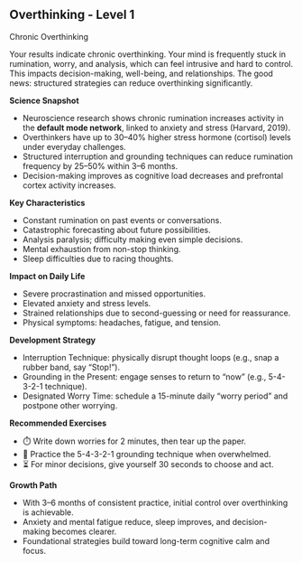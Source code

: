 ## Overthinking - Level 1
Chronic Overthinking

Your results indicate chronic overthinking. Your mind is frequently stuck in rumination, worry, and analysis, which can feel intrusive and hard to control. This impacts decision-making, well-being, and relationships. The good news: structured strategies can reduce overthinking significantly.

**Science Snapshot**
- Neuroscience research shows chronic rumination increases activity in the **default mode network**, linked to anxiety and stress (Harvard, 2019).
- Overthinkers have up to 30–40% higher stress hormone (cortisol) levels under everyday challenges.
- Structured interruption and grounding techniques can reduce rumination frequency by 25–50% within 3–6 months.
- Decision-making improves as cognitive load decreases and prefrontal cortex activity increases.

**Key Characteristics**
- Constant rumination on past events or conversations.
- Catastrophic forecasting about future possibilities.
- Analysis paralysis; difficulty making even simple decisions.
- Mental exhaustion from non-stop thinking.
- Sleep difficulties due to racing thoughts.

**Impact on Daily Life**
- Severe procrastination and missed opportunities.
- Elevated anxiety and stress levels.
- Strained relationships due to second-guessing or need for reassurance.
- Physical symptoms: headaches, fatigue, and tension.

**Development Strategy**
- Interruption Technique: physically disrupt thought loops (e.g., snap a rubber band, say “Stop!”).
- Grounding in the Present: engage senses to return to “now” (e.g., 5-4-3-2-1 technique).
- Designated Worry Time: schedule a 15-minute daily “worry period” and postpone other worrying.

**Recommended Exercises**
- ⏱️ Write down worries for 2 minutes, then tear up the paper.
- 🌿 Practice the 5-4-3-2-1 grounding technique when overwhelmed.
- ⏳ For minor decisions, give yourself 30 seconds to choose and act.

**Growth Path**
- With 3–6 months of consistent practice, initial control over overthinking is achievable.
- Anxiety and mental fatigue reduce, sleep improves, and decision-making becomes clearer.
- Foundational strategies build toward long-term cognitive calm and focus.
